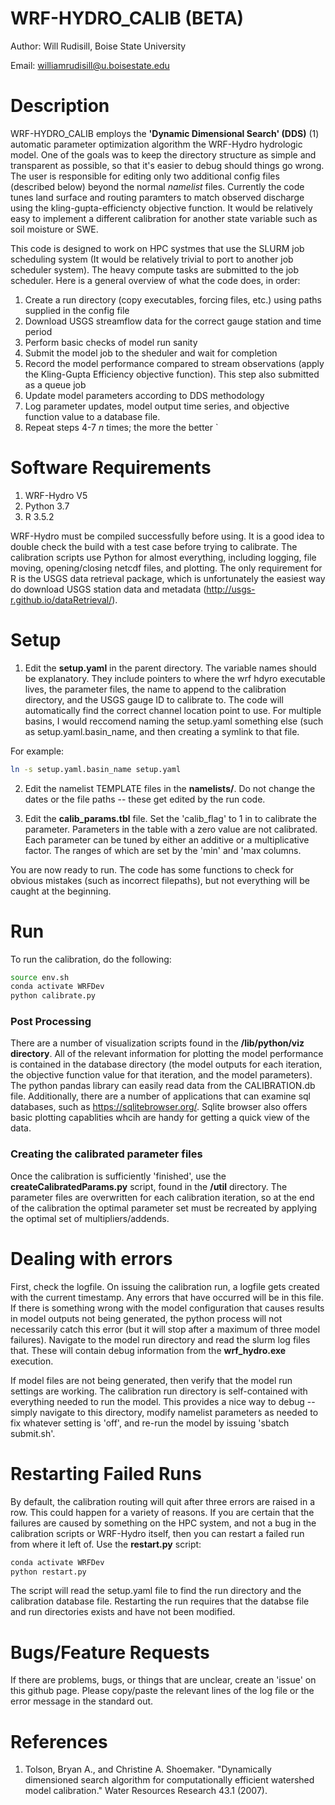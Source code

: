 # WRF-HYDRO_CALIB (BETA)
Author: Will Rudisill, Boise State University

Email: williamrudisill@u.boisestate.edu


# Description
WRF-HYDRO_CALIB employs the **'Dynamic Dimensional Search' (DDS)** (1) automatic parameter optimization algorithm the WRF-Hydro hydrologic model. 
One of the goals was to keep the directory structure as simple and transparent as possible,
so that it's easier to debug should things go wrong. The user is responsible for editing only two additional config files 
(described below) beyond the normal *namelist* files. Currently the code tunes land surface and routing paramters to match observed
discharge using the kling-gupta-efficiencty objective function. It would be relatively easy to implement a different calibration for 
another state variable such as soil moisture or SWE. 

This code is designed to work on HPC systmes that use the SLURM job scheduling system (It would be relatively trivial to port
to another job scheduler system). The heavy compute tasks are submitted to the job scheduler. Here is a general overview of what the code does, in order:

1. Create a run directory (copy executables, forcing files, etc.) using paths supplied in the config file
2. Download USGS streamflow data for the correct gauge station and time period 
3. Perform basic checks of model run sanity
4. Submit the model job to the sheduler and wait for completion
5. Record the model performance compared to stream observations (apply the Kling-Gupta Efficiency objective function). This step also submitted as a queue job 
6. Update model parameters according to DDS methodology 
7. Log parameter updates, model output time series, and objective function value to a database file. 
8. Repeat steps 4-7 *n* times; the more the better
`

# Software Requirements 
1) WRF-Hydro V5
2) Python 3.7
3) R 3.5.2 


WRF-Hydro must be compiled successfully before using. It is a good idea to double check the build with a test case before trying to calibrate.
The calibration scripts use Python for almost everything, including logging, file moving, opening/closing netcdf files, and plotting. The only requirement for R is the USGS data retrieval package, which is unfortunately the easiest way do download 
USGS station data and metadata (http://usgs-r.github.io/dataRetrieval/). 


# Setup
1. Edit the **setup.yaml** in the parent directory. The variable names should be explanatory. They include pointers to where the wrf hdyro executable lives, the parameter files, the name to append to the calibration directory, and the USGS gauge ID to calibrate to. The code will automatically find the correct channel location point to use. For multiple basins, I would reccomend naming the setup.yaml something else (such as setup.yaml.basin_name, and then creating a symlink to that file. 

For example:
```bash
ln -s setup.yaml.basin_name setup.yaml
```

2. Edit the namelist TEMPLATE files in the **namelists/**. Do not change the dates or the file paths -- these get edited by the run code. 

3. Edit the **calib_params.tbl** file. Set the 'calib_flag' to 1 in to calibrate the parameter. Parameters in the table with a 
zero value are not calibrated. Each parameter can be tuned by either an additive or a multiplicative factor. The ranges of which are set by the 'min' and 'max columns.

You are now ready to run. The code has some functions to check for obvious mistakes (such as incorrect filepaths), but not everything will be caught at the beginning. 

# Run  
To run the calibration, do the following:
```bash
source env.sh
conda activate WRFDev
python calibrate.py 
```

### Post Processing
There are a number of visualization scripts found in the **/lib/python/viz directory**. All of the relevant information for plotting the model performance is contained in the database directory (the model outputs for each iteration, the objective function value for that iteration, and the model parameters). The python pandas library can easily read data from the CALIBRATION.db file. Additionally, there are a number of applications that can examine sql databases, such as https://sqlitebrowser.org/. Sqlite browser also offers basic plotting capablities whcih are handy for getting a quick view of the data. 

### Creating the calibrated parameter files 
Once the calibration is sufficiently 'finished', use the **createCalibratedParams.py** script, found in the **/util** directory. The parameter files are overwritten for each calibration iteration, so at the end of the calibration the optimal parameter set must be recreated by applying the optimal set of multipliers/addends. 



# Dealing with errors
First, check the logfile. On issuing the calibration run, a logfile gets created with the current timestamp. Any errors that 
have occurred will be in this file. If there is something wrong with the model configuration that causes results in model outputs not being generated, the python process will not necessarily catch this error (but it will stop after a maximum of three model failures). Navigate to the model run directory and read the slurm log files that. These will contain debug information from the **wrf_hydro.exe** execution. 

If model files are not being generated, then verify that the model run settings are working. The calibration run directory is self-contained with everything needed to run the model. This provides a nice way to debug -- simply navigate to this directory, modify namelist parameters as needed to fix whatever setting is 'off', and re-run the model by issuing 'sbatch submit.sh'. 

# Restarting Failed Runs 
By default, the calibration routing will quit after three errors are raised in a row. This could happen for a variety of reasons. If you are certain that the failures are caused by something on the HPC system, and not a bug in the calibration scripts or WRF-Hydro itself, then you can restart a failed run from where it left of.  Use the **restart.py** script:
```bash
conda activate WRFDev
python restart.py
```
The script will read the setup.yaml file to find the run directory and the calibration database file. Restarting the run requires that the databse file and run directories exists and have not been modified. 



# Bugs/Feature Requests
If there are problems, bugs, or things that are unclear, create an 'issue' on this github page. Please copy/paste the relevant lines of the log file or the error message in the standard out. 

# References
1. Tolson, Bryan A., and Christine A. Shoemaker. "Dynamically dimensioned search algorithm for computationally efficient 
watershed model calibration." Water Resources Research 43.1 (2007).


